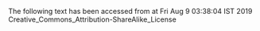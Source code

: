The following text has been accessed from at Fri Aug 9 03:38:04 IST 2019
Creative_Commons_Attribution-ShareAlike_License

